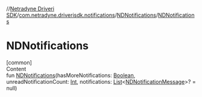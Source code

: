 //[Netradyne Driveri SDK](../../index.md)/[com.netradyne.driverisdk.notifications](../index.md)/[NDNotifications](index.md)/[NDNotifications](-n-d-notifications.md)



# NDNotifications  
[common]  
Content  
fun [NDNotifications](-n-d-notifications.md)(hasMoreNotifications: [Boolean](https://kotlinlang.org/api/latest/jvm/stdlib/kotlin/-boolean/index.html), unreadNotificationCount: [Int](https://kotlinlang.org/api/latest/jvm/stdlib/kotlin/-int/index.html), notifications: [List](https://kotlinlang.org/api/latest/jvm/stdlib/kotlin.collections/-list/index.html)<[NDNotificationMessage](../-n-d-notification-message/index.md)>? = null)  



